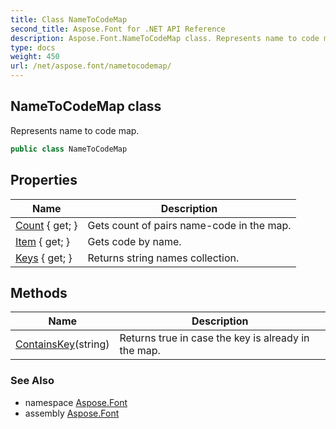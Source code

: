 ```yaml
---
title: Class NameToCodeMap
second_title: Aspose.Font for .NET API Reference
description: Aspose.Font.NameToCodeMap class. Represents name to code map
type: docs
weight: 450
url: /net/aspose.font/nametocodemap/
---
```

## NameToCodeMap class

Represents name to code map.

```csharp
public class NameToCodeMap
```

## Properties

| Name | Description |
| --- | --- |
| [Count](../../aspose.font/nametocodemap/count/) { get; } | Gets count of pairs name-code in the map. |
| [Item](../../aspose.font/nametocodemap/item/) { get; } | Gets code by name. |
| [Keys](../../aspose.font/nametocodemap/keys/) { get; } | Returns string names collection. |

## Methods

| Name | Description |
| --- | --- |
| [ContainsKey](../../aspose.font/nametocodemap/containskey/)(string) | Returns true in case the key is already in the map. |

### See Also

* namespace [Aspose.Font](../../aspose.font/)
* assembly [Aspose.Font](../../)



